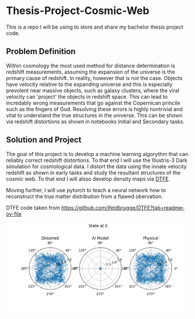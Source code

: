 # Thesis-Project-Cosmic-Web


This is a repo I will be using to store and share my bachelor thesis project code. 


## Problem Definition
Within cosmology the most used method for distance determination is redshift measurements, assuming the expansion of the universe is the primary cause of redshift. In reality, however that is not the case. Objects have velocity relative to the expanding universe and this is especially prevolent near massive objects, such as galaxy clusters, where the viral velocity can 'project' the objects in redshift space. This can lead to incredably wrong measurements that go against the Copernican princile such as the fingers of God. Resolving these errors is highly nontrivial and vital to understand the true structures in the universe. This can be shown via redshift distortions as shown in notebooks Initial and Secondary tasks. 


## Solution and Project
The goal of this project is to develop a machine learning algorythm that can reliably correct redshift distortions. To that end I will use the Illustris-3 Dark simulation for cosmological data. I distort the data using the innate velocity redshift as shown in early tasks and study the resultant structures of the cosmic web. To that end I will alsso develop density maps via [DTFE](https://github.com/jfeldbrugge/DTFE?tab=readme-ov-file). 

Moving further, I will use pytorch to teach a neural network how to reconstruct the true matter distribution from a flawed obervation.



DTFE code taken from https://github.com/jfeldbrugge/DTFE?tab=readme-ov-file



![Test Gif](Executable/StefanLessSigmoid.gif)
